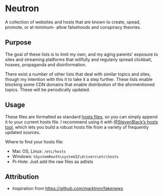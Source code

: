 # Neutron
A collection of websites and hosts that are known to create, spead, promote, or at minimum- allow falsehoods and conspiracy theories.

## Purpose
The goal of these lists is to limit my own, and my aging parents' exposure to sites and streaming platforms that willfully and regularly spread clickbait, hoaxes, propaganda and disinformation.

There exist a number of other lists that deal with similar topics and sites, though my intention with this it to take it a step further. These lists enable blocking some CDN domains that enable distribution of the aformentioned topics. These will be periodically updated.

## Usage
These files are formatted as standard [hosts files](https://en.wikipedia.org/wiki/Hosts_(file)), so you can simply append it to your current hosts file. I recommend using it with [@StevenBlack’s hosts tool](https://github.com/StevenBlack/hosts), which lets you build a robust hosts file from a variety of frequently updated sources.

Where to find your hosts file:
- Mac OS, Linux: `/etc/hosts`
- Windows: `%SystemRoot%\system32\drivers\etc\hosts`
- Pi-Hole: Just add the raw files as adlists

## Attribution
- Inspiration from https://github.com/marktron/fakenews